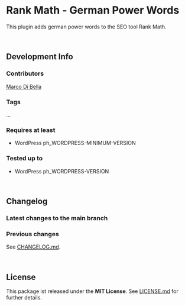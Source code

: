 # Rank Math - German Power Words
This plugin adds german power words to the SEO tool Rank Math.

<br>

## Development Info

### Contributors
[Marco Di Bella ](https://github.com/mdibella-dev)

### Tags
...

### Requires at least

* WordPress ph_WORDPRESS-MINIMUM-VERSION

### Tested up to

* WordPress ph_WORDPRESS-VERSION

<br>

## Changelog

### Latest changes to the main branch


### Previous changes

See [CHANGELOG.md](https://github.com/mdibella-dev/rank-math-german-power-words/blob/main/CHANGELOG.md).

<br>

## License

This package ist released under the **MIT License**. See [LICENSE.md](https://github.com/mdibella-dev/rank-math-german-power-words/blob/main/LICENSE.md) for further details.
